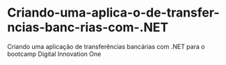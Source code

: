 # Criando-uma-aplica-o-de-transfer-ncias-banc-rias-com-.NET
Criando uma aplicação de transferências bancárias com .NET para o bootcamp Digital Innovation One
